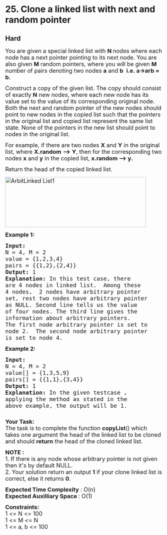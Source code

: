 # 25. Clone a linked list with next and random pointer
## Hard 
<div class="problem-statement">
                <p></p><p><span style="font-size:18px">You are given a special&nbsp;linked list&nbsp;with&nbsp;<strong>N </strong>nodes where each node has a&nbsp;next pointer pointing to its&nbsp;next node. You are also given&nbsp;<strong>M</strong>&nbsp;random pointers, where you will be given <strong>M </strong>number of pairs denoting two nodes <strong>a</strong> and <strong>b</strong>&nbsp;&nbsp;<strong>i.e.&nbsp;</strong></span><strong><span style="font-size:18px">a-&gt;arb = b.</span></strong></p>

<p><span style="font-size:18px">Construct a copy of the given list. The copy should consist of exactly <strong>N</strong>&nbsp;new nodes, where each new node has its value set to the value of its corresponding original node. Both the next and random pointer of the new nodes should point to new nodes in the copied list such that the pointers in the original list and copied list represent the same list state. None of the pointers in the new list should point to nodes in the original list.</span></p>

<p><span style="font-size:18px">For example, if there are two nodes <strong>X</strong> and <strong>Y</strong> in the original list, where <strong>X.random</strong> <strong>--&gt;</strong> <strong>Y</strong>, then for the corresponding two nodes <strong>x</strong> and <strong>y</strong> in the copied list, <strong>x.random --&gt; y.</strong></span></p>

<p><span style="font-size:18px">Return the head of the copied linked list.</span></p>

<p><span style="font-size:18px"><img alt="ArbitLinked List1" class="aligncenter size-full wp-image-1254 img-responsive" src="https://contribute.geeksforgeeks.org/wp-content/uploads/clone.jpg" style="height:160px; width:450px" title="ArbitLinked List1"></span></p>

<p><span style="font-size:18px"><strong>Example 1:</strong></span></p>

<pre><span style="font-size:18px"><strong>Input:
</strong>N = 4, M = 2
value = {1,2,3,4}
pairs = {{1,2},{2,4}}
<strong>Output: </strong>1<strong>
Explanation: </strong>In this test case, there
are 4 nodes in linked list.&nbsp; Among these
4 nodes,&nbsp; 2 nodes have arbitrary pointer
set, rest two nodes have arbitrary pointer
as NULL. Second line tells us the value
of four nodes. The third line gives the
information about arbitrary pointers.
The first node arbitrary pointer is set to
node 2.&nbsp; The second node&nbsp;arbitrary pointer
is set to node 4.</span>
</pre>

<p><span style="font-size:18px"><strong>Example 2:</strong></span></p>

<pre><span style="font-size:18px"><strong>Input:
</strong>N = 4, M = 2
value[] = {1,3,5,9}
pairs[] = {{1,1},{3,4}}
<strong>Output: </strong>1<strong>
Explanation: </strong>In the given testcase ,
applying the method as stated in the
above example, the output will be 1.</span>

</pre>

<p><span style="font-size:18px"><strong>Your Task:</strong><br>
The task is to complete the function <strong>copyList</strong>() which takes one argument the head of the linked list to be cloned and should <strong>return</strong> the head of the cloned linked list.</span></p>

<p><span style="font-size:18px"><strong>NOTE :&nbsp;</strong><br>
1. If there is any node whose arbitrary pointer is not given then it's by default NULL.&nbsp;<br>
2. Your solution return an output <strong>1</strong> if your clone linked list is correct, else it returns <strong>0</strong>.</span></p>

<p><span style="font-size:18px"><strong>Expected Time Complexity</strong> : O(n)<br>
<strong>Expected Auxilliary Space </strong>: O(1)</span></p>

<p><span style="font-size:18px"><strong>Constraints:</strong><br>
1 &lt;= N &lt;= 100<br>
1 &lt;= M&nbsp;&lt;= N<br>
1 &lt;= a, b &lt;= 100</span></p>
 <p></p>
            </div>